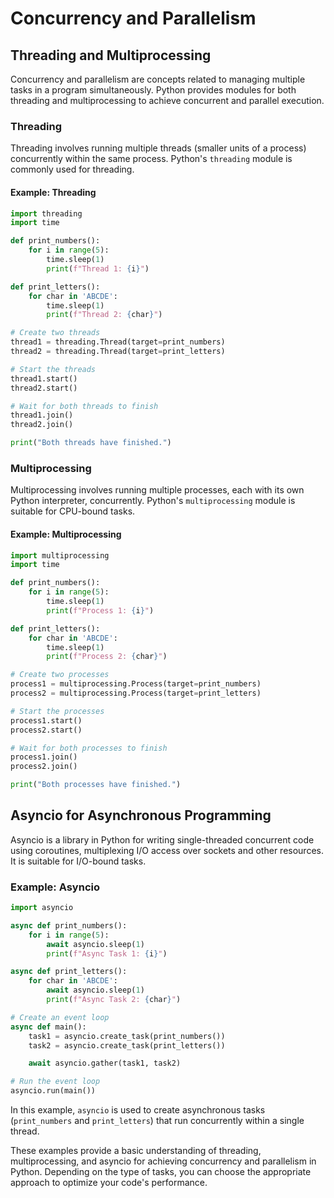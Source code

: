 # Concurrency and Parallelism

## Threading and Multiprocessing

Concurrency and parallelism are concepts related to managing multiple tasks in a program simultaneously. Python provides modules for both threading and multiprocessing to achieve concurrent and parallel execution.

### Threading

Threading involves running multiple threads (smaller units of a process) concurrently within the same process. Python's `threading` module is commonly used for threading.

#### Example: Threading

```python
import threading
import time

def print_numbers():
    for i in range(5):
        time.sleep(1)
        print(f"Thread 1: {i}")

def print_letters():
    for char in 'ABCDE':
        time.sleep(1)
        print(f"Thread 2: {char}")

# Create two threads
thread1 = threading.Thread(target=print_numbers)
thread2 = threading.Thread(target=print_letters)

# Start the threads
thread1.start()
thread2.start()

# Wait for both threads to finish
thread1.join()
thread2.join()

print("Both threads have finished.")
```

### Multiprocessing

Multiprocessing involves running multiple processes, each with its own Python interpreter, concurrently. Python's `multiprocessing` module is suitable for CPU-bound tasks.

#### Example: Multiprocessing

```python
import multiprocessing
import time

def print_numbers():
    for i in range(5):
        time.sleep(1)
        print(f"Process 1: {i}")

def print_letters():
    for char in 'ABCDE':
        time.sleep(1)
        print(f"Process 2: {char}")

# Create two processes
process1 = multiprocessing.Process(target=print_numbers)
process2 = multiprocessing.Process(target=print_letters)

# Start the processes
process1.start()
process2.start()

# Wait for both processes to finish
process1.join()
process2.join()

print("Both processes have finished.")
```

## Asyncio for Asynchronous Programming

Asyncio is a library in Python for writing single-threaded concurrent code using coroutines, multiplexing I/O access over sockets and other resources. It is suitable for I/O-bound tasks.

### Example: Asyncio

```python
import asyncio

async def print_numbers():
    for i in range(5):
        await asyncio.sleep(1)
        print(f"Async Task 1: {i}")

async def print_letters():
    for char in 'ABCDE':
        await asyncio.sleep(1)
        print(f"Async Task 2: {char}")

# Create an event loop
async def main():
    task1 = asyncio.create_task(print_numbers())
    task2 = asyncio.create_task(print_letters())

    await asyncio.gather(task1, task2)

# Run the event loop
asyncio.run(main())
```

In this example, `asyncio` is used to create asynchronous tasks (`print_numbers` and `print_letters`) that run concurrently within a single thread.

These examples provide a basic understanding of threading, multiprocessing, and asyncio for achieving concurrency and parallelism in Python. Depending on the type of tasks, you can choose the appropriate approach to optimize your code's performance.